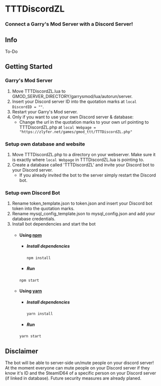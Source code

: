 # TTTDiscordZL
### Connect a Garry's Mod Server with a Discord Server!
## Info
To-Do
## Getting Started
### Garry's Mod Server
1. Move TTTDiscordZL.lua to GMOD_SERVER_DIRECTORY/garrysmod/lua/autorun/server.
2. Insert your Discord server ID into the quotation marks at `local DiscordID = ""`.
3. Restart your Garry's Mod server.
4. Only if you want to use your own Discord server & database:
	* Change the url in the quotation marks to your own url pointing to TTTDiscordZL.php at `local Webpage = "https://zlyfer.net/games/gmod_ttt/TTTDiscordZL.php"`
### Setup own database and website
1. Move TTTDiscordZL.php to a directory on your webserver. Make sure it is exactly where `local Webpage` in TTTDiscordZL.lua is pointing to.
2. Create a database called 'TTTDiscordZL' and invite your Discord bot to your Discord server.
	* If you already invited the bot to the server simply restart the Discord bot.
### Setup own Discord Bot
1. Rename token_template.json to token.json and insert your Discord bot token into the quotation marks.
2. Rename mysql_config_template.json to mysql_config.json and add your database credentials.
3. Install bot dependencies and start the bot
	* #### Using [npm](https://www.npmjs.com/)
		* ##### Install dependencies
		  `npm install`
		* ##### Run
	 	 `npm start`
	* #### Using [yarn](https://yarnpkg.com/)
		* ##### Install dependencies
		  `yarn install`
		* ##### Run
	   `yarn start`
## Disclaimer
The bot will be able to server-side un/mute people on your discord server!
At the moment everyone can mute people on your Discord server if they know it's ID and the SteamID64 of a specific person on your Discord server (if linked in database).
Future security measures are already planed.
